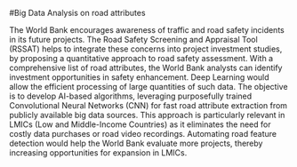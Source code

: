 #Big Data Analysis on road attributes

The World Bank encourages awareness of traffic and road safety incidents in its future projects. The Road Safety Screening and Appraisal Tool (RSSAT) helps to integrate these concerns into project investment studies, by proposing a quantitative approach to road safety assessment. With a comprehensive list of road attributes, the World Bank analysts can identify investment opportunities in safety enhancement. Deep Learning would allow the efficient processing of large quantities of such data. The objective is to develop AI-based algorithms, leveraging purposefully trained Convolutional Neural Networks (CNN) for fast road attribute extraction from publicly available big data sources. This approach is particularly relevant in LMICs (Low and Middle-Income Countries) as it eliminates the need for costly data purchases or road video recordings. Automating road feature detection would help the World Bank evaluate more projects, thereby increasing opportunities for expansion in LMICs.
